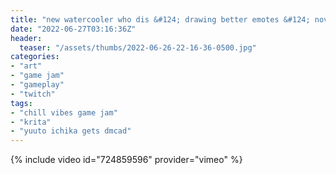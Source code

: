 ```yaml
---
title: "new watercooler who dis &#124; drawing better emotes &#124; novajam playthrough later"
date: "2022-06-27T03:16:36Z"
header:
  teaser: "/assets/thumbs/2022-06-26-22-16-36-0500.jpg"
categories:
- "art"
- "game jam"
- "gameplay"
- "twitch"
tags:
- "chill vibes game jam"
- "krita"
- "yuuto ichika gets dmcad"
---
```

{% include video id="724859596" provider="vimeo" %}
